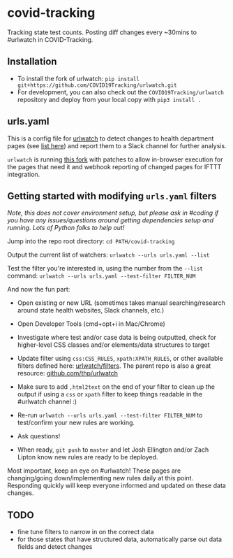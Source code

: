 # covid-tracking
Tracking state test counts. Posting diff changes every ~30mins to #urlwatch in COVID-Tracking.

## Installation

- To install the fork of urlwatch: `pip install git+https://github.com/COVID19Tracking/urlwatch.git`
- For development, you can also check out the `COVID19Tracking/urlwatch` repository and deploy from your local copy with `pip3 install .`

## urls.yaml
This is a config file for [urlwatch](https://github.com/thp/urlwatch) to detect changes to health department pages (see [list here](https://docs.google.com/spreadsheets/d/18oVRrHj3c183mHmq3m89_163yuYltLNlOmPerQ18E8w/edit#gid=207813168)) and report them to a Slack channel for further analysis.

`urlwatch` is running [this fork](https://github.com/COVID19Tracking/urlwatch) with patches to allow in-browser execution for the pages that need it and webhook reporting of changed pages for IFTTT integration.

## Getting started with modifying `urls.yaml` filters

_Note, this does not cover environment setup, but please ask in #coding if you have any issues/questions around getting dependencies setup and running. Lots of Python folks to help out!_

Jump into the repo root directory: `cd PATH/covid-tracking`

Output the current list of watchers: `urlwatch --urls urls.yaml --list`

Test the filter you're interested in, using the number from the `--list` command: `urlwatch --urls urls.yaml --test-filter FILTER_NUM`

And now the fun part:

- Open existing or new URL (sometimes takes manual searching/research around state health websites, Slack channels, etc.)

- Open Developer Tools (cmd+opt+i in Mac/Chrome)

- Investigate where test and/or case data is being outputted, check for higher-level CSS classes and/or elements/data structures to target

- Update filter using `css:CSS_RULES`, `xpath:XPATH_RULES`, or other available filters defined here: [urlwatch/filters](https://github.com/COVID19Tracking/urlwatch/blob/master/lib/urlwatch/filters.py). The parent repo is also a great resource: [github.com/thp/urlwatch](https://github.com/thp/urlwatch)

- Make sure to add `,html2text` on the end of your filter to clean up the output if using a `css` or `xpath` filter to keep things readable in the #urlwatch channel :)

- Re-run `urlwatch --urls urls.yaml --test-filter FILTER_NUM` to test/confirm your new rules are working.

- Ask questions!

- When ready, `git push` to `master` and let Josh Ellington and/or Zach Lipton know new rules are ready to be deployed.

Most important, keep an eye on #urlwatch! These pages are changing/going down/implementing new rules daily at this point. Responding quickly will keep everyone informed and updated on these data changes.

## TODO
- fine tune filters to narrow in on the correct data
- for those states that have structured data, automatically parse out data fields and detect changes
